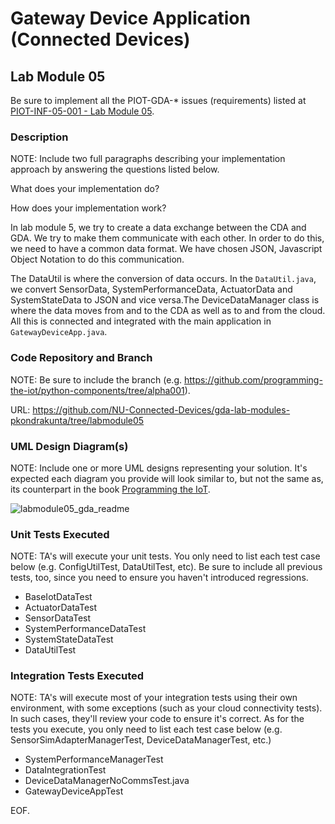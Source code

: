 # Gateway Device Application (Connected Devices)

## Lab Module 05

Be sure to implement all the PIOT-GDA-* issues (requirements) listed at [PIOT-INF-05-001 - Lab Module 05](https://github.com/orgs/programming-the-iot/projects/1#column-10488421).

### Description

NOTE: Include two full paragraphs describing your implementation approach by answering the questions listed below.

What does your implementation do? 

How does your implementation work?

In lab module 5, we try to create a data exchange between the CDA and GDA. We try to make them communicate with each other. In order to do this, we need to have a common data format. We have chosen JSON, Javascript Object Notation to do this communication.

The DataUtil is where the conversion of data occurs. In the `DataUtil.java`, we convert SensorData, SystemPerformanceData, ActuatorData and SystemStateData to JSON and vice versa.The DeviceDataManager class is where the data moves from and to the CDA as well as to and from the cloud. All this is connected and integrated with the main application in `GatewayDeviceApp.java`.

### Code Repository and Branch

NOTE: Be sure to include the branch (e.g. https://github.com/programming-the-iot/python-components/tree/alpha001).

URL: https://github.com/NU-Connected-Devices/gda-lab-modules-pkondrakunta/tree/labmodule05

### UML Design Diagram(s)

NOTE: Include one or more UML designs representing your solution. It's expected each
diagram you provide will look similar to, but not the same as, its counterpart in the
book [Programming the IoT](https://learning.oreilly.com/library/view/programming-the-internet/9781492081401/).

![labmodule05_gda_readme](https://github.com/NU-Connected-Devices/lab-module-docs-pkondrakunta/blob/labmodule04/labmodule04/labmodule05_gda_readme.png?raw=true)


### Unit Tests Executed

NOTE: TA's will execute your unit tests. You only need to list each test case below
(e.g. ConfigUtilTest, DataUtilTest, etc). Be sure to include all previous tests, too,
since you need to ensure you haven't introduced regressions.

- BaseIotDataTest
- ActuatorDataTest
- SensorDataTest
- SystemPerformanceDataTest
- SystemStateDataTest
- DataUtilTest

### Integration Tests Executed

NOTE: TA's will execute most of your integration tests using their own environment, with
some exceptions (such as your cloud connectivity tests). In such cases, they'll review
your code to ensure it's correct. As for the tests you execute, you only need to list each
test case below (e.g. SensorSimAdapterManagerTest, DeviceDataManagerTest, etc.)

- SystemPerformanceManagerTest
- DataIntegrationTest
- DeviceDataManagerNoCommsTest.java
- GatewayDeviceAppTest

EOF.

